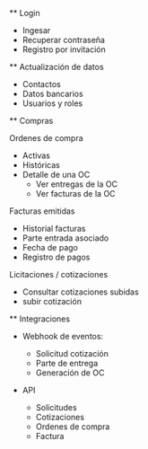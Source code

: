 ** Login
- Ingesar
- Recuperar contraseña
- Registro por invitación

** Actualización de datos
- Contactos
- Datos bancarios
- Usuarios y roles

** Compras

Ordenes de compra
- Activas
- Históricas
- Detalle de una OC
    - Ver entregas de la OC
    - Ver facturas de la OC

Facturas emitidas
- Historial facturas
- Parte entrada asociado
- Fecha de pago
- Registro de pagos

Licitaciones / cotizaciones
- Consultar cotizaciones subidas
- subir cotización


** Integraciones
- Webhook de eventos: 
    - Solicitud cotización
    - Parte de entrega
    - Generación de OC

- API
    - Solicitudes
    - Cotizaciones
    - Ordenes de compra
    - Factura